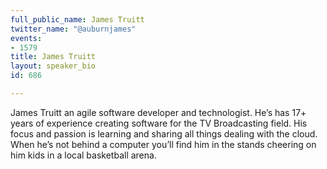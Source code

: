 ```yaml
---
full_public_name: James Truitt
twitter_name: "@auburnjames"
events:
- 1579
title: James Truitt
layout: speaker_bio
id: 686

---
```

James Truitt an agile software developer and technologist. He’s has 17+ years of experience creating software for the TV Broadcasting field. His focus and passion is learning and sharing all things dealing with the cloud. When he’s not behind a computer you’ll find him in the stands cheering on him kids in a local basketball arena.
